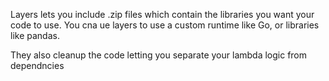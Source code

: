 Layers lets you include .zip files which contain the libraries you want your code to use. You cna ue layers to use a custom runtime like Go, or libraries like pandas.

They also cleanup the code letting you separate your lambda logic from dependncies